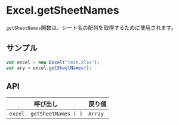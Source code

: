 # Excel.getSheetNames

`getSheetNames`関数は、シート名の配列を取得するために使用されます。

## サンプル

```javascript
var excel = new Excel("test.xlsx");
var ary = excel.getSheetNames();
```

## API

| 呼び出し | 戻り値 |
|---|---|
| `excel. getSheetNames ( )` | `Array` |